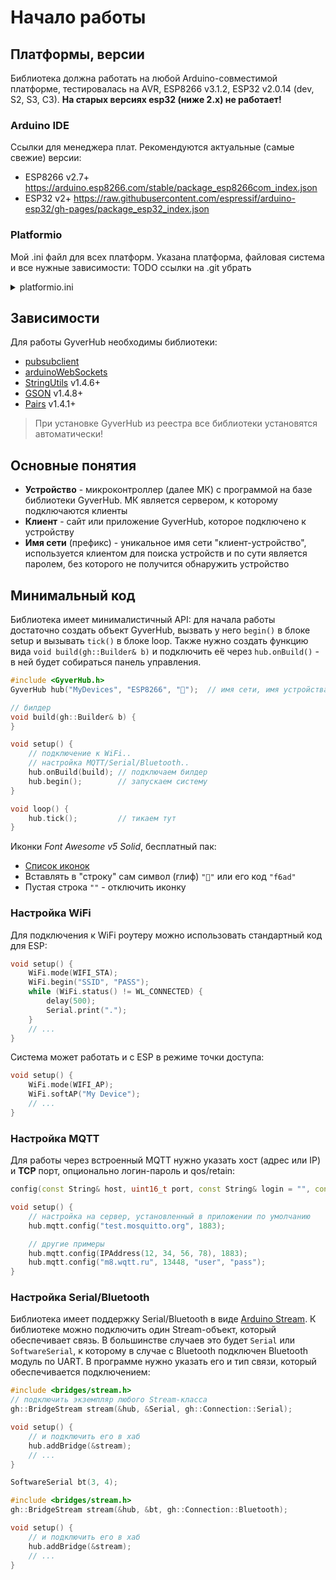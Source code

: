 # Начало работы
## Платформы, версии
Библиотека должна работать на любой Arduino-совместимой платформе, тестировалась на AVR, ESP8266 v3.1.2, ESP32 v2.0.14 (dev, S2, S3, C3). **На старых версиях esp32 (ниже 2.x) не работает!**

### Arduino IDE
Ссылки для менеджера плат. Рекомендуются актуальные (самые свежие) версии:
- ESP8266 v2.7+ https://arduino.esp8266.com/stable/package_esp8266com_index.json
- ESP32 v2+ https://raw.githubusercontent.com/espressif/arduino-esp32/gh-pages/package_esp32_index.json

### Platformio
Мой .ini файл для всех платформ. Указана платформа, файловая система и все нужные зависимости:
TODO ссылки на .git убрать
<details>
<summary>platformio.ini</summary>

```ini
[env:d1_mini]
framework = arduino
monitor_speed = 115200
platform = espressif8266
board = d1_mini
upload_speed = 921600
monitor_filters = esp8266_exception_decoder, default
build_type = debug
board_build.filesystem = littlefs
lib_deps =
    knolleary/PubSubClient
    links2004/WebSockets
    ;GyverLibs/GyverHub
    https://github.com/GyverLibs/GyverHub.git
    GyverLibs/StringUtils
    GyverLibs/Pairs
    GyverLibs/GSON

[env:esp32dev]
framework = arduino
monitor_speed = 115200
platform = espressif32
board = esp32dev
upload_speed = 921600
board_build.filesystem = littlefs
lib_deps =
    knolleary/PubSubClient
    links2004/WebSockets
    ;GyverLibs/GyverHub
    https://github.com/GyverLibs/GyverHub.git
    GyverLibs/StringUtils
    GyverLibs/Pairs
    GyverLibs/GSON

[env:esp32cam]
framework = arduino
monitor_speed = 115200
platform = espressif32
board = esp32cam
board_build.mcu = esp32
upload_speed = 921600
board_build.f_cpu = 240000000L
board_build.filesystem = littlefs
lib_deps =
    knolleary/PubSubClient
    links2004/WebSockets
    ;GyverLibs/GyverHub
    https://github.com/GyverLibs/GyverHub.git
    GyverLibs/StringUtils
    GyverLibs/Pairs
    GyverLibs/GSON

[env:esp32-c3]
framework = arduino
monitor_speed = 115200
platform = espressif32
board = esp32dev
board_build.mcu = esp32c3
upload_speed = 921600
board_build.f_cpu = 80000000L
lib_deps =
    knolleary/PubSubClient
    links2004/WebSockets
    ;GyverLibs/GyverHub
    https://github.com/GyverLibs/GyverHub.git
    GyverLibs/StringUtils
    GyverLibs/Pairs
    GyverLibs/GSON

[env:s2_mini]
framework = arduino
monitor_speed = 115200
platform = espressif32
board = lolin_s2_mini
board_build.mcu = esp32s2
board_build.f_cpu = 240000000L
lib_deps =
    knolleary/PubSubClient
    links2004/WebSockets
    ;GyverLibs/GyverHub
    https://github.com/GyverLibs/GyverHub.git
    GyverLibs/StringUtils
    GyverLibs/Pairs
    GyverLibs/GSON

[env:nano328]
framework = arduino
monitor_speed = 115200
platform = atmelavr
board = nanoatmega328new
lib_deps =
    ;GyverLibs/GyverHub
    https://github.com/GyverLibs/GyverHub.git
    GyverLibs/StringUtils
    GyverLibs/Pairs
    GyverLibs/GSON
```
</details>

## Зависимости
Для работы GyverHub необходимы библиотеки:
- [pubsubclient](https://github.com/knolleary/pubsubclient)
- [arduinoWebSockets](https://github.com/Links2004/arduinoWebSockets)
- [StringUtils](https://github.com/GyverLibs/StringUtils) v1.4.6+
- [GSON](https://github.com/GyverLibs/GSON) v1.4.8+
- [Pairs](https://github.com/GyverLibs/Pairs) v1.4.1+

> При установке GyverHub из реестра все библиотеки установятся автоматически!

## Основные понятия
- **Устройство** - микроконтроллер (далее МК) с программой на базе библиотеки GyverHub. МК является сервером, к которому подключаются клиенты
- **Клиент** - сайт или приложение GyverHub, которое подключено к устройству
- **Имя сети** (префикс) - уникальное имя сети "клиент-устройство", используется клиентом для поиска устройств и по сути является паролем, без которого не получится обнаружить устройство

## Минимальный код
Библиотека имеет минималистичный API: для начала работы достаточно создать объект GyverHub, вызвать у него `begin()` в блоке setup и вызывать `tick()` в блоке loop. Также нужно создать функцию вида `void build(gh::Builder& b)` и подключить её через `hub.onBuild()` - в ней будет собираться панель управления.
```cpp
#include <GyverHub.h>
GyverHub hub("MyDevices", "ESP8266", "");  // имя сети, имя устройства, иконка

// билдер
void build(gh::Builder& b) {
}

void setup() {
    // подключение к WiFi..
    // настройка MQTT/Serial/Bluetooth..
    hub.onBuild(build); // подключаем билдер
    hub.begin();        // запускаем систему
}

void loop() {
    hub.tick();         // тикаем тут
}
```
Иконки *Font Awesome v5 Solid*, бесплатный пак:
- [Список иконок](https://fontawesome.com/v5/search?o=r&m=free&s=solid)
- Вставлять в "строку" сам символ (глиф) `""` или его код `"f6ad"`
- Пустая строка `""` - отключить иконку

### Настройка WiFi
Для подключения к WiFi роутеру можно использовать стандартный код для ESP:
```cpp
void setup() {
    WiFi.mode(WIFI_STA);
    WiFi.begin("SSID", "PASS");
    while (WiFi.status() != WL_CONNECTED) {
        delay(500);
        Serial.print(".");
    }
    // ...
}
```

Система может работать и с ESP в режиме точки доступа:
```cpp
void setup() {
    WiFi.mode(WIFI_AP);
    WiFi.softAP("My Device");
    // ...
}
```

### Настройка MQTT
Для работы через встроенный MQTT нужно указать хост (адрес или IP) и **TCP** порт, опционально логин-пароль и qos/retain:
```cpp
config(const String& host, uint16_t port, const String& login = "", const String& pass = "", uint8_t qos = 0, bool ret = 0)
```

```cpp
void setup() {
    // настройка на сервер, установленный в приложении по умолчанию
    hub.mqtt.config("test.mosquitto.org", 1883);

    // другие примеры
    hub.mqtt.config(IPAddress(12, 34, 56, 78), 1883);
    hub.mqtt.config("m8.wqtt.ru", 13448, "user", "pass");
}
```

### Настройка Serial/Bluetooth
Библиотека имеет поддержку Serial/Bluetooth в виде [Arduino Stream](https://www.arduino.cc/reference/en/language/functions/communication/stream/). К библиотеке можно подключить один Stream-объект, который обеспечивает связь. В большинстве случаев это будет `Serial` или `SoftwareSerial`, к которому в случае с Bluetooth подключен Bluetooth модуль по UART. В программе нужно указать его и тип связи, который обеспечивается подключением:
```cpp
#include <bridges/stream.h>
// подключить экземпляр любого Stream-класса
gh::BridgeStream stream(&hub, &Serial, gh::Connection::Serial);

void setup() {
    // и подключить его в хаб
    hub.addBridge(&stream);
    // ...
}
```
```cpp
SoftwareSerial bt(3, 4);

#include <bridges/stream.h>
gh::BridgeStream stream(&hub, &bt, gh::Connection::Bluetooth);

void setup() {
    // и подключить его в хаб
    hub.addBridge(&stream);
    // ...
}
```